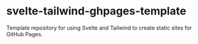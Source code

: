 # svelte-tailwind-ghpages-template
Template repository for using Svelte and Tailwind to create static sites for GitHub Pages.
